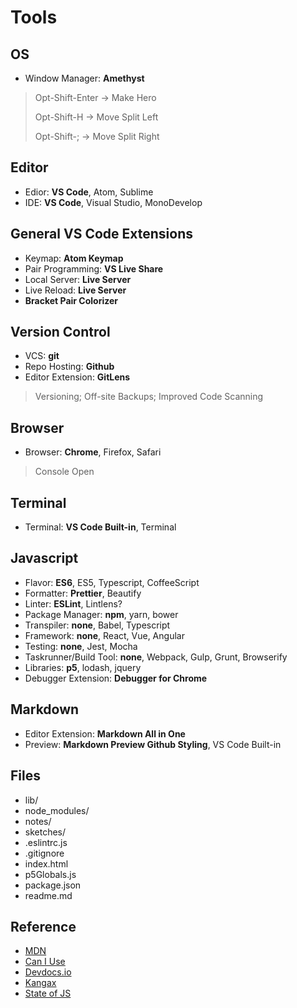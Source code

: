 # Tools

## OS

- Window Manager: **Amethyst**

> Opt-Shift-Enter → Make Hero
>
> Opt-Shift-H → Move Split Left
>
> Opt-Shift-; → Move Split Right

## Editor

- Edior: **VS Code**, Atom, Sublime
- IDE: **VS Code**, Visual Studio, MonoDevelop

## General VS Code Extensions

- Keymap: **Atom Keymap**
- Pair Programming: **VS Live Share**
- Local Server: **Live Server**
- Live Reload: **Live Server**
- **Bracket Pair Colorizer**

## Version Control

- VCS: **git**
- Repo Hosting: **Github**
- Editor Extension: **GitLens**

> Versioning; Off-site Backups; Improved Code Scanning

## Browser

- Browser: **Chrome**, Firefox, Safari

> Console Open

## Terminal

- Terminal: **VS Code Built-in**, Terminal

## Javascript

- Flavor: **ES6**, ES5, Typescript, CoffeeScript
- Formatter: **Prettier**, Beautify
- Linter: **ESLint**, Lintlens?
- Package Manager: **npm**, yarn, bower
- Transpiler: **none**, Babel, Typescript
- Framework: **none**, React, Vue, Angular
- Testing: **none**, Jest, Mocha
- Taskrunner/Build Tool: **none**, Webpack, Gulp, Grunt, Browserify
- Libraries: **p5**, lodash, jquery
- Debugger Extension: **Debugger for Chrome**

## Markdown

- Editor Extension: **Markdown All in One**
- Preview: **Markdown Preview Github Styling**, VS Code Built-in

## Files

- lib/
- node_modules/
- notes/
- sketches/
- .eslintrc.js
- .gitignore
- index.html
- p5Globals.js
- package.json
- readme.md

## Reference

- [MDN](https://developer.mozilla.org/en-US/docs/Web/JavaScript)
- [Can I Use](https://caniuse.com/)
- [Devdocs.io](https://devdocs.io/)
- [Kangax](https://kangax.github.io/compat-table/es6/)
- [State of JS](https://2018.stateofjs.com)
